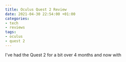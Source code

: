 ```yaml
---
title: Oculus Quest 2 Review
date: 2021-04-30 22:54:00 +01:00
categories:
- tech
- reviews
tags:
- oculus
- quest 2
---
```


I've had the Quest 2 for a bit over 4 months and now with 